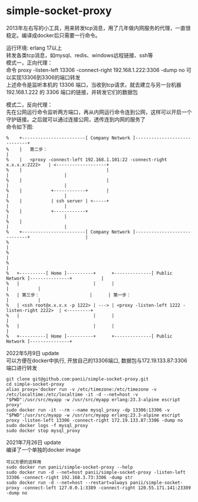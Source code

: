 # simple-socket-proxy

2013年左右写的小工具，用来转发tcp消息，用了几年做内网服务的代理，一直很稳定。编译成docker后只需要一行命令。  
  
运行环境: erlang 17以上  
转发各类tcp消息，如mysql、redis、windows远程链接、ssh等  
模式一，正向代理：  
命令 proxy -listen-left 13306 -connect-right 192.168.1.222:3306 -dump no 可以实现13306到3306的端口转发  
上述命令是监听本机的 13306 端口，当收到tcp请求，就去建立与另一台机器 192.168.1.222 的 3306 端口的链接，并转发它们的数据包  
  
模式二，反向代理：  
先在公网运行命令监听两方端口，再从内网运行命令连到公网，这样可以开启一个守护链接。之后就可以通过连接公网，透传连到内网的服务了  
命令如下图:
```
%    +------------------------[ Company Network ]-----------------------------+  
%    |   第二步：                                                             |  
%    |   <proxy -connect-left 192.168.1.101:22 -connect-right x.x.x.x:2222>   | <-------------------+  
%    |                                |                                       |                     |  
%    |                                |                                       |                     |  
%    |           +------------+       |                                       |                     |  
%    |           | ssh server | <-----+                                       |                     |  
%    |           +------------+                                               |                     |  
%    |                                                                        |                     |  
%    +------------------------[ Company Network ]-----------------------------+                     |  
%                                                                                                   |  
%                                                                                                   |  
%                                                                                                   |  
%   +----------[ Home ]----------+      +--------------[ Public Network ]---------------+           |  
%   |                            |      |                                               |           |  
%   | 第三步：                   |      | 第一步：                                      |           |  
%   | <ssh root@x.x.x.x -p 1222> | ---> | <proxy -listen-left 1222 -listen-right 2222>  | <---------+  
%   |                            |      |                                               |  
%   |                            |      |                                               |  
%   +----------[ Home ]----------+      +--------------[ Public Network ]---------------+  
```

2022年5月9日 update  
可以方便在docker中执行, 开放自己的13306端口, 数据包与172.19.133.87:3306端口进行转发
```
git clone git@github.com:panii/simple-socket-proxy.git
cd simple-socket-proxy
alias proxy='docker run -v /etc/timezone:/etc/timezone -v /etc/localtime:/etc/localtime -it -d --net=host -v "$PWD":/usr/src/myapp -w /usr/src/myapp erlang:23.3-alpine escript proxy'
sudo docker run -it --rm --name mysql_proxy -dp 13306:13306 -v "$PWD":/usr/src/myapp -w /usr/src/myapp erlang:23.3-alpine escript proxy -listen-left 13306 -connect-right 172.19.133.87:3306 -dump no
sudo docker logs -f mysql_proxy
sudo docker stop mysql_proxy
```

2021年7月26日 update  
编译了一个单独的docker image  
```
可以方便的这样用
sudo docker run panii/simple-socket-proxy --help
sudo docker run -d --net=host panii/simple-socket-proxy -listen-left 33306 -connect-right 192.168.3.73:3306 -dump str
sudo docker run -d --net=host --restart=always panii/simple-socket-proxy -connect-left 127.0.0.1:3389 -connect-right 120.55.171.141:23389 -dump no
```